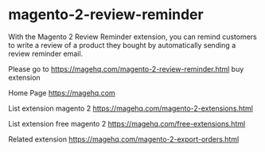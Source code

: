 # magento-2-review-reminder
With the Magento 2 Review Reminder extension, you can remind customers to write a review of a product they bought by automatically sending a review reminder email.

Please go to https://magehq.com/magento-2-review-reminder.html buy extension

Home Page https://magehq.com

List extension magento 2 https://magehq.com/magento-2-extensions.html

List extension free magento 2 https://magehq.com/free-extensions.html

Related extension https://magehq.com/magento-2-export-orders.html
